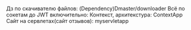 Дз по скачивателю файлов: (Dependency)Dmaster/downloader
Всё по сокетам до JWT включительно: 
Контекст, архитекстура: ContextApp
Сайт на сервлетах(сайт отзывов): myservletapp